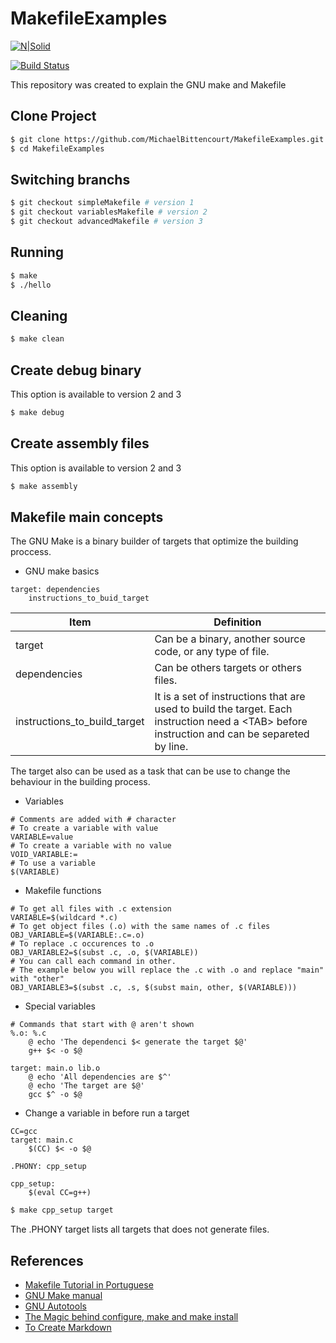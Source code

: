 # MakefileExamples

[![N|Solid](https://cldup.com/dTxpPi9lDf.thumb.png)](https://nodesource.com/products/nsolid)

[![Build Status](https://travis-ci.org/joemccann/dillinger.svg?branch=master)](https://travis-ci.org/joemccann/dillinger)


This repository was created to explain the GNU make and Makefile


## Clone Project

```bash
$ git clone https://github.com/MichaelBittencourt/MakefileExamples.git
$ cd MakefileExamples
```

## Switching branchs

```bash
$ git checkout simpleMakefile # version 1
$ git checkout variablesMakefile # version 2
$ git checkout advancedMakefile # version 3
```

## Running

```bash
$ make
$ ./hello
```

## Cleaning

```bash
$ make clean
```

## Create debug binary

This option is available to version 2 and 3

```bash
$ make debug
```

## Create assembly files

This option is available to version 2 and 3

```bash
$ make assembly
```

## Makefile main concepts

The GNU Make is a binary builder of targets that optimize the building proccess. 
- GNU make basics
```make
target: dependencies
    instructions_to_buid_target
```

| Item | Definition |
| ------ | ------ |
| target | Can be a binary, another source code, or any type of file. |
| dependencies | Can be others targets or others files. |
| instructions\_to\_build\_target | It is a set of instructions that are used to build the target. Each instruction need a \<TAB\> before instruction and can be separeted by line. |

The target also can be used as a task that can be use to change the behaviour in the building process.

- Variables

```make
# Comments are added with # character
# To create a variable with value
VARIABLE=value
# To create a variable with no value
VOID_VARIABLE:=
# To use a variable 
$(VARIABLE)
```

- Makefile functions

```make
# To get all files with .c extension
VARIABLE=$(wildcard *.c)
# To get object files (.o) with the same names of .c files
OBJ_VARIABLE=$(VARIABLE:.c=.o)
# To replace .c occurences to .o
OBJ_VARIABLE2=$(subst .c, .o, $(VARIABLE))
# You can call each command in other.
# The example below you will replace the .c with .o and replace "main" with "other"
OBJ_VARIABLE3=$(subst .c, .s, $(subst main, other, $(VARIABLE)))
```

- Special variables

```make
# Commands that start with @ aren't shown
%.o: %.c
    @ echo 'The dependenci $< generate the target $@'
    g++ $< -o $@

target: main.o lib.o
    @ echo 'All dependencies are $^'
    @ echo 'The target are $@'
    gcc $^ -o $@
```

- Change a variable in before run a target

```make
CC=gcc
target: main.c
    $(CC) $< -o $@

.PHONY: cpp_setup

cpp_setup:
    $(eval CC=g++)
```
```bash
$ make cpp_setup target
```

The .PHONY target lists all targets that does not generate files.

## References

- [Makefile Tutorial in Portuguese](https://www.embarcados.com.br/introducao-ao-makefile/)
- [GNU Make manual](https://www.gnu.org/software/make/manual/)
- [GNU Autotools](https://www.gnu.org/software/automake/manual/html_node/Autotools-Introduction.html#Autotools-Introduction)
- [The Magic behind configure, make and make install](https://thoughtbot.com/blog/the-magic-behind-configure-make-make-install)
- [To Create Markdown](https://dillinger.io/)
